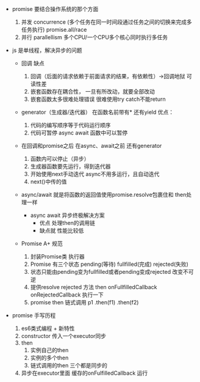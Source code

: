 - promise 要结合操作系统的那个方面
    1. 并发 concurrence (多个任务在同一时间段通过任务之间的切换来完成多任务执行) promise.all/race
    2. 并行 parallellism 多个CPU/一个CPU多个核心同时执行多任务

- js 是单线程，解决异步的问题
    - 回调 
        缺点
        1. 回调（后面的请求依赖于前面请求的结果，有依赖性）->回调地狱 可读性差
        2. 嵌套函数存在耦合性， 一旦有所改动，就要全部改动
        3. 嵌套函数太多很难处理错误  很难使用try catch不能return

    - generator（生成器/迭代器） 在函数名前带有*  还有yield
        优点：
        1. 代码的编写顺序等于代码运行顺序
        2. 代码可暂停 async await 函数中可以暂停

    - 在回调和promise之后 在async、await之前 还有generator
        1. 函数内可以停止（异步）
        2. 生成器函数要先运行，得到迭代器
        3. 开始使用next手动迭代 async不用多运行，且自动迭代
        4. next()中传的值

    - async/await 就是将函数的返回值使用promise.resolve包裹住和 then处理一样
        - async await 异步终极解决方案 
            - 优点
            处理then的调用链 
            - 缺点就
            性能比较低

    - Promise A+ 规范
        1. 封装Promise类 执行器
        2. Promise 有三个状态 pending(等待) fullfilled(完成) rejected(失败)
        3. 状态只能由pending变为fullfilled或者pending变成rejected 改变不可逆
        4. 提供resolve rejected 方法
        then
        onFullfilledCallback
        onRejectedCallback
        执行一下
        5. promise then 链式调用
        p1
            .then(f1)
            .then(f2)

- promise 手写历程
    1. es6类式编程 + 新特性
    2. constructor 传入一个executor同步
    3. then
        1. 实例自己的then
        2. 实例的多个then
        3. 链式调用的then
        三个都是同步的
    4. 异步在executor里面
        缓存的onFulfilledCallback 运行